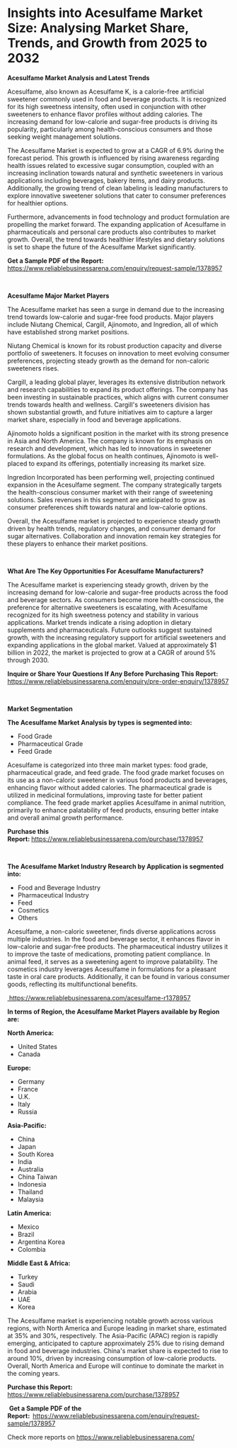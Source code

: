 <p><h1>Insights into Acesulfame Market Size: Analysing Market Share, Trends, and Growth from 2025 to 2032</h1></p><p><strong>Acesulfame Market Analysis and Latest Trends</strong></p>
<p><p>Acesulfame, also known as Acesulfame K, is a calorie-free artificial sweetener commonly used in food and beverage products. It is recognized for its high sweetness intensity, often used in conjunction with other sweeteners to enhance flavor profiles without adding calories. The increasing demand for low-calorie and sugar-free products is driving its popularity, particularly among health-conscious consumers and those seeking weight management solutions.</p><p>The Acesulfame Market is expected to grow at a CAGR of 6.9% during the forecast period. This growth is influenced by rising awareness regarding health issues related to excessive sugar consumption, coupled with an increasing inclination towards natural and synthetic sweeteners in various applications including beverages, bakery items, and dairy products. Additionally, the growing trend of clean labeling is leading manufacturers to explore innovative sweetener solutions that cater to consumer preferences for healthier options.</p><p>Furthermore, advancements in food technology and product formulation are propelling the market forward. The expanding application of Acesulfame in pharmaceuticals and personal care products also contributes to market growth. Overall, the trend towards healthier lifestyles and dietary solutions is set to shape the future of the Acesulfame Market significantly.</p></p>
<p><strong>Get a Sample PDF of the Report:&nbsp;</strong> <a href="https://www.reliablebusinessarena.com/enquiry/request-sample/1378957?utm_campaign=2746&utm_medium=2&utm_source=Github&utm_content=ia&utm_term=05032025&utm_id=acesulfame">https://www.reliablebusinessarena.com/enquiry/request-sample/1378957</a></p>
<p>&nbsp;</p>
<p><strong>Acesulfame Major Market Players</strong></p>
<p><p>The Acesulfame market has seen a surge in demand due to the increasing trend towards low-calorie and sugar-free food products. Major players include Niutang Chemical, Cargill, Ajinomoto, and Ingredion, all of which have established strong market positions.</p><p>Niutang Chemical is known for its robust production capacity and diverse portfolio of sweeteners. It focuses on innovation to meet evolving consumer preferences, projecting steady growth as the demand for non-caloric sweeteners rises.</p><p>Cargill, a leading global player, leverages its extensive distribution network and research capabilities to expand its product offerings. The company has been investing in sustainable practices, which aligns with current consumer trends towards health and wellness. Cargill's sweeteners division has shown substantial growth, and future initiatives aim to capture a larger market share, especially in food and beverage applications.</p><p>Ajinomoto holds a significant position in the market with its strong presence in Asia and North America. The company is known for its emphasis on research and development, which has led to innovations in sweetener formulations. As the global focus on health continues, Ajinomoto is well-placed to expand its offerings, potentially increasing its market size.</p><p>Ingredion Incorporated has been performing well, projecting continued expansion in the Acesulfame segment. The company strategically targets the health-conscious consumer market with their range of sweetening solutions. Sales revenues in this segment are anticipated to grow as consumer preferences shift towards natural and low-calorie options.</p><p>Overall, the Acesulfame market is projected to experience steady growth driven by health trends, regulatory changes, and consumer demand for sugar alternatives. Collaboration and innovation remain key strategies for these players to enhance their market positions.</p></p>
<p>&nbsp;</p>
<p><strong>What Are The Key Opportunities For Acesulfame Manufacturers?</strong></p>
<p><p>The Acesulfame market is experiencing steady growth, driven by the increasing demand for low-calorie and sugar-free products across the food and beverage sectors. As consumers become more health-conscious, the preference for alternative sweeteners is escalating, with Acesulfame recognized for its high sweetness potency and stability in various applications. Market trends indicate a rising adoption in dietary supplements and pharmaceuticals. Future outlooks suggest sustained growth, with the increasing regulatory support for artificial sweeteners and expanding applications in the global market. Valued at approximately $1 billion in 2022, the market is projected to grow at a CAGR of around 5% through 2030.</p></p>
<p><strong>Inquire or Share Your Questions If Any Before Purchasing This Report:</strong> <a href="https://www.reliablebusinessarena.com/enquiry/pre-order-enquiry/1378957?utm_campaign=2746&utm_medium=2&utm_source=Github&utm_content=ia&utm_term=05032025&utm_id=acesulfame">https://www.reliablebusinessarena.com/enquiry/pre-order-enquiry/1378957</a></p>
<p>&nbsp;</p>
<p><strong>Market Segmentation</strong></p>
<p><strong>The Acesulfame Market Analysis by types is segmented into:</strong></p>
<p><ul><li>Food Grade</li><li>Pharmaceutical Grade</li><li>Feed Grade</li></ul></p>
<p><p>Acesulfame is categorized into three main market types: food grade, pharmaceutical grade, and feed grade. The food grade market focuses on its use as a non-caloric sweetener in various food products and beverages, enhancing flavor without added calories. The pharmaceutical grade is utilized in medicinal formulations, improving taste for better patient compliance. The feed grade market applies Acesulfame in animal nutrition, primarily to enhance palatability of feed products, ensuring better intake and overall animal growth performance.</p></p>
<p><strong>Purchase this Report:&nbsp;</strong><a href="https://www.reliablebusinessarena.com/purchase/1378957?utm_campaign=2746&utm_medium=2&utm_source=Github&utm_content=ia&utm_term=05032025&utm_id=acesulfame">https://www.reliablebusinessarena.com/purchase/1378957</a></p>
<p>&nbsp;</p>
<p><strong>The Acesulfame Market Industry Research by Application is segmented into:</strong></p>
<p><ul><li>Food and Beverage Industry</li><li>Pharmaceutical Industry</li><li>Feed</li><li>Cosmetics</li><li>Others</li></ul></p>
<p><p>Acesulfame, a non-caloric sweetener, finds diverse applications across multiple industries. In the food and beverage sector, it enhances flavor in low-calorie and sugar-free products. The pharmaceutical industry utilizes it to improve the taste of medications, promoting patient compliance. In animal feed, it serves as a sweetening agent to improve palatability. The cosmetics industry leverages Acesulfame in formulations for a pleasant taste in oral care products. Additionally, it can be found in various consumer goods, reflecting its multifunctional benefits.</p></p>
<p><a href="https://www.reliablebusinessarena.com/acesulfame-r1378957?utm_campaign=2746&utm_medium=2&utm_source=Github&utm_content=ia&utm_term=05032025&utm_id=acesulfame">&nbsp;https://www.reliablebusinessarena.com/acesulfame-r1378957</a></p>
<p><strong>In terms of Region, the Acesulfame Market Players available by Region are:</strong></p>
<p>
    <p> <strong> North America: </strong>
        <ul>
            <li>United States</li>
            <li>Canada</li>
        </ul>
        </p> 
    <p> <strong> Europe: </strong>
        <ul>
            <li>Germany</li>
            <li>France</li>
            <li>U.K.</li>
            <li>Italy</li>
            <li>Russia</li>
        </ul>
        </p> 
    <p> <strong> Asia-Pacific: </strong>
        <ul>
            <li>China</li>
            <li>Japan</li>
            <li>South Korea</li>
            <li>India</li>
            <li>Australia</li>
            <li>China Taiwan</li>
            <li>Indonesia</li>
            <li>Thailand</li>
            <li>Malaysia</li>
        </ul>
        </p> 
    <p> <strong> Latin America: </strong>
        <ul>
            <li>Mexico</li>
            <li>Brazil</li>
            <li>Argentina Korea</li>
            <li>Colombia</li>
        </ul>
        </p> 
    <p> <strong> Middle East & Africa: </strong>
        <ul>
            <li>Turkey</li>
            <li>Saudi</li>
            <li>Arabia</li>
            <li>UAE</li>
            <li>Korea</li>
        </ul>
    </p>
    </p>
<p><p>The Acesulfame market is experiencing notable growth across various regions, with North America and Europe leading in market share, estimated at 35% and 30%, respectively. The Asia-Pacific (APAC) region is rapidly emerging, anticipated to capture approximately 25% due to rising demand in food and beverage industries. China's market share is expected to rise to around 10%, driven by increasing consumption of low-calorie products. Overall, North America and Europe will continue to dominate the market in the coming years.</p></p>
<p><strong>Purchase this Report: </strong><a href="https://www.reliablebusinessarena.com/purchase/1378957?utm_campaign=2746&utm_medium=2&utm_source=Github&utm_content=ia&utm_term=05032025&utm_id=acesulfame">https://www.reliablebusinessarena.com/purchase/1378957</a></p>
<p>&nbsp;<strong>Get a Sample PDF of the Report:&nbsp;&nbsp;</strong><a href="https://www.reliablebusinessarena.com/enquiry/request-sample/1378957?utm_campaign=2746&utm_medium=2&utm_source=Github&utm_content=ia&utm_term=05032025&utm_id=acesulfame">https://www.reliablebusinessarena.com/enquiry/request-sample/1378957</a></p>
<p><strong></strong></p>
<p>Check more reports on <a href="https://www.reliablebusinessarena.com/?utm_campaign=2746&utm_medium=2&utm_source=Github&utm_content=ia&utm_term=05032025&utm_id=acesulfame">https://www.reliablebusinessarena.com/</a></p>